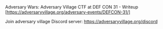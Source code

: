 Adversary Wars: Adversary Village CTF at DEF CON 31 - Writeup
[https://adversaryvillage.org/adversary-events/DEFCON-31/]

Join adversary village Discord server: https://adversaryvillage.org/discord
